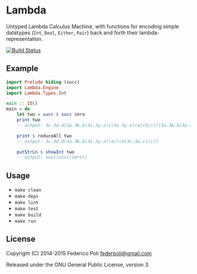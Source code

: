 # Lambda

Untyped Lambda Calculus Machine, with functions for encoding simple datatypes (`Int`, `Bool`, `Either`, `Pair`) back and forth their lambda-representation.

[![Build Status](https://travis-ci.org/fpoli/lambda.svg?branch=master)](https://travis-ci.org/fpoli/lambda)


## Example

```haskell
import Prelude hiding (succ)
import Lambda.Engine
import Lambda.Types.Int

main :: IO()
main = do
    let two = succ $ succ zero
    print two
    -- output: λc.λd.d(λa.λb.b(λx.λy.x)((λx.λy.x)(a)(b)))((λa.λb.b(λx.λy.x)((λx.λy.x)(a)(b)))(c)(d))

    print $ reduceAll two
    -- output: λc.λd.d(λa.λb.b(λx.λy.x)(a))(d(λc.λa.c)(c))

    putStrLn $ showInt two
    -- output: succ(succ(zero))
```


## Usage

- `make clean`
- `make deps`
- `make lint`
- `make test`
- `make build`
- `make run`


## License

Copyright (C) 2014-2015 Federico Poli <federpoli@gmail.com>

Released under the GNU General Public License, version 3.
